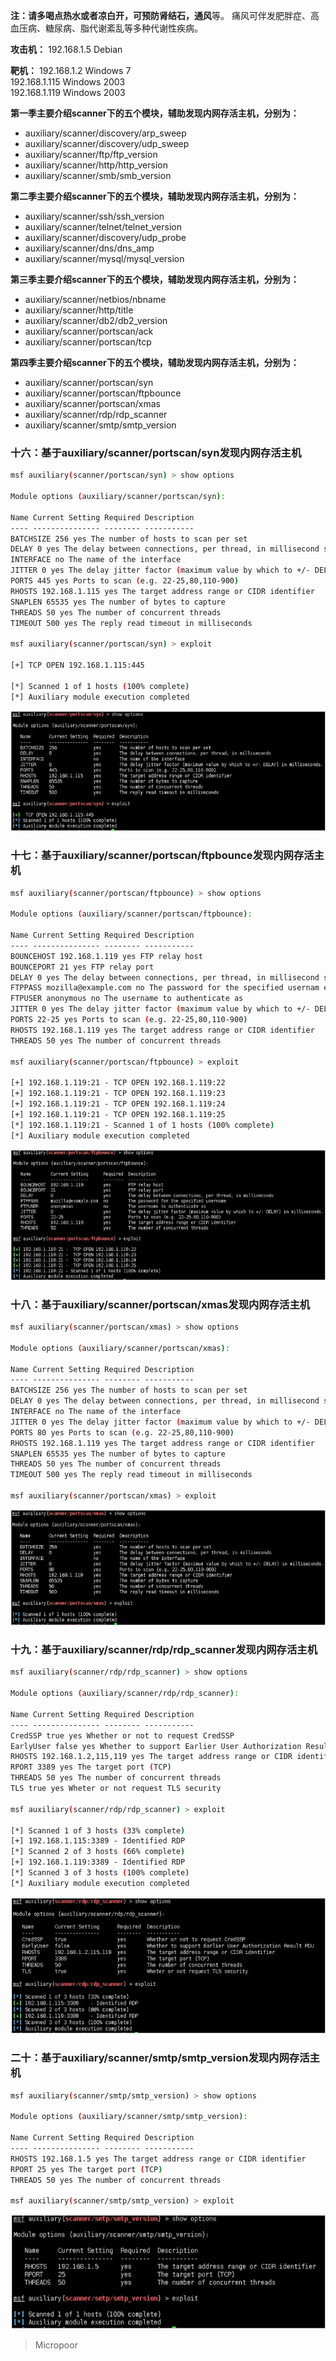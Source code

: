 **注：**请多喝点热水或者凉白开，可预防**肾结石，通风**等。
痛风可伴发肥胖症、高血压病、糖尿病、脂代谢紊乱等多种代谢性疾病。

**攻击机：** 
192.168.1.5 Debian

**靶机：**
192.168.1.2 Windows 7  
192.168.1.115 Windows 2003  
192.168.1.119 Windows 2003

**第一季主要介绍scanner下的五个模块，辅助发现内网存活主机，分别为：**

* auxiliary/scanner/discovery/arp_sweep 
* auxiliary/scanner/discovery/udp_sweep
* auxiliary/scanner/ftp/ftp_version 
* auxiliary/scanner/http/http_version
* auxiliary/scanner/smb/smb_version

**第二季主要介绍scanner下的五个模块，辅助发现内网存活主机，分别为：**

* auxiliary/scanner/ssh/ssh_version 
* auxiliary/scanner/telnet/telnet_version
* auxiliary/scanner/discovery/udp_probe
* auxiliary/scanner/dns/dns_amp
* auxiliary/scanner/mysql/mysql_version

**第三季主要介绍scanner下的五个模块，辅助发现内网存活主机，分别为：**

* auxiliary/scanner/netbios/nbname 
* auxiliary/scanner/http/title
* auxiliary/scanner/db2/db2_version 
* auxiliary/scanner/portscan/ack
* auxiliary/scanner/portscan/tcp

**第四季主要介绍scanner下的五个模块，辅助发现内网存活主机，分别为：**

* auxiliary/scanner/portscan/syn 
* auxiliary/scanner/portscan/ftpbounce
* auxiliary/scanner/portscan/xmas 
* auxiliary/scanner/rdp/rdp_scanner
* auxiliary/scanner/smtp/smtp_version

### 十六：基于auxiliary/scanner/portscan/syn发现内网存活主机

```bash
msf auxiliary(scanner/portscan/syn) > show options 

Module options (auxiliary/scanner/portscan/syn): 

Name Current Setting Required Description
‐‐‐‐ ‐‐‐‐‐‐‐‐‐‐‐‐‐‐‐ ‐‐‐‐‐‐‐‐ ‐‐‐‐‐‐‐‐‐‐‐
BATCHSIZE 256 yes The number of hosts to scan per set
DELAY 0 yes The delay between connections, per thread, in millisecond s
INTERFACE no The name of the interface
JITTER 0 yes The delay jitter factor (maximum value by which to +/‐ DELAY) in milliseconds.
PORTS 445 yes Ports to scan (e.g. 22‐25,80,110‐900)
RHOSTS 192.168.1.115 yes The target address range or CIDR identifier
SNAPLEN 65535 yes The number of bytes to capture
THREADS 50 yes The number of concurrent threads
TIMEOUT 500 yes The reply read timeout in milliseconds 

msf auxiliary(scanner/portscan/syn) > exploit 

[+] TCP OPEN 192.168.1.115:445

[*] Scanned 1 of 1 hosts (100% complete)
[*] Auxiliary module execution completed
```
![](/img/6ce14da5f1aa14dad81aaf7cf11364d2.jpg)

### 十七：基于auxiliary/scanner/portscan/ftpbounce发现内网存活主机
```bash
msf auxiliary(scanner/portscan/ftpbounce) > show options 

Module options (auxiliary/scanner/portscan/ftpbounce): 

Name Current Setting Required Description
‐‐‐‐ ‐‐‐‐‐‐‐‐‐‐‐‐‐‐‐ ‐‐‐‐‐‐‐‐ ‐‐‐‐‐‐‐‐‐‐‐
BOUNCEHOST 192.168.1.119 yes FTP relay host
BOUNCEPORT 21 yes FTP relay port
DELAY 0 yes The delay between connections, per thread, in millisecond s
FTPPASS mozilla@example.com no The password for the specified usernam e
FTPUSER anonymous no The username to authenticate as
JITTER 0 yes The delay jitter factor (maximum value by which to +/‐ DELAY) in milliseconds.
PORTS 22‐25 yes Ports to scan (e.g. 22‐25,80,110‐900)
RHOSTS 192.168.1.119 yes The target address range or CIDR identifier
THREADS 50 yes The number of concurrent threads 

msf auxiliary(scanner/portscan/ftpbounce) > exploit 

[+] 192.168.1.119:21 ‐ TCP OPEN 192.168.1.119:22
[+] 192.168.1.119:21 ‐ TCP OPEN 192.168.1.119:23
[+] 192.168.1.119:21 ‐ TCP OPEN 192.168.1.119:24
[+] 192.168.1.119:21 ‐ TCP OPEN 192.168.1.119:25
[*] 192.168.1.119:21 ‐ Scanned 1 of 1 hosts (100% complete)
[*] Auxiliary module execution completed
```

![](/img/e68f4b46ae29ee41050a69a3a97020ab.jpg)


### 十八：基于auxiliary/scanner/portscan/xmas发现内网存活主机
```bash
msf auxiliary(scanner/portscan/xmas) > show options 

Module options (auxiliary/scanner/portscan/xmas): 

Name Current Setting Required Description
‐‐‐‐ ‐‐‐‐‐‐‐‐‐‐‐‐‐‐‐ ‐‐‐‐‐‐‐‐ ‐‐‐‐‐‐‐‐‐‐‐
BATCHSIZE 256 yes The number of hosts to scan per set
DELAY 0 yes The delay between connections, per thread, in millisecond s
INTERFACE no The name of the interface
JITTER 0 yes The delay jitter factor (maximum value by which to +/‐ DELAY) in milliseconds.
PORTS 80 yes Ports to scan (e.g. 22‐25,80,110‐900)
RHOSTS 192.168.1.119 yes The target address range or CIDR identifier
SNAPLEN 65535 yes The number of bytes to capture
THREADS 50 yes The number of concurrent threads
TIMEOUT 500 yes The reply read timeout in milliseconds 

msf auxiliary(scanner/portscan/xmas) > exploit
```
![](/img/d548820b5bbd229f26983633a4f94d79.jpg)

### 十九：基于auxiliary/scanner/rdp/rdp_scanner发现内网存活主机
```bash
msf auxiliary(scanner/rdp/rdp_scanner) > show options 

Module options (auxiliary/scanner/rdp/rdp_scanner): 

Name Current Setting Required Description
‐‐‐‐ ‐‐‐‐‐‐‐‐‐‐‐‐‐‐‐ ‐‐‐‐‐‐‐‐ ‐‐‐‐‐‐‐‐‐‐‐
CredSSP true yes Whether or not to request CredSSP
EarlyUser false yes Whether to support Earlier User Authorization Result PDU
RHOSTS 192.168.1.2,115,119 yes The target address range or CIDR identifier
RPORT 3389 yes The target port (TCP)
THREADS 50 yes The number of concurrent threads
TLS true yes Wheter or not request TLS security 

msf auxiliary(scanner/rdp/rdp_scanner) > exploit 

[*] Scanned 1 of 3 hosts (33% complete)
[+] 192.168.1.115:3389 ‐ Identified RDP
[*] Scanned 2 of 3 hosts (66% complete)
[+] 192.168.1.119:3389 ‐ Identified RDP
[*] Scanned 3 of 3 hosts (100% complete)
[*] Auxiliary module execution completed
```

![](/img/57f3682a0f79fd561d1ad1f575943562.jpg)

### 二十：基于auxiliary/scanner/smtp/smtp_version发现内网存活主机
```bash
msf auxiliary(scanner/smtp/smtp_version) > show options 

Module options (auxiliary/scanner/smtp/smtp_version): 

Name Current Setting Required Description
‐‐‐‐ ‐‐‐‐‐‐‐‐‐‐‐‐‐‐‐ ‐‐‐‐‐‐‐‐ ‐‐‐‐‐‐‐‐‐‐‐
RHOSTS 192.168.1.5 yes The target address range or CIDR identifier
RPORT 25 yes The target port (TCP)
THREADS 50 yes The number of concurrent threads

msf auxiliary(scanner/smtp/smtp_version) > exploit
```  
![](/img/e564a63c9072add70448d54da802de43.jpg)

>   Micropoor
